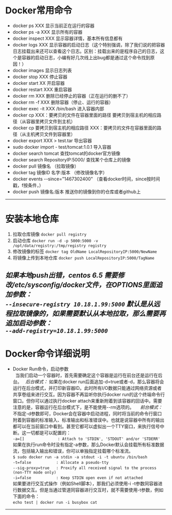 # Docker常用命令   
- docker ps XXX 显示当前正在运行的容器
- docker ps -a XXX 显示所有的容器
- docker inspect XXX 显示容器详情，基本所有信息都有
- docker logs XXX 显示容器的启动日志（这个特别强调，除了我们说的把容器日志挂载出来还可以查看这个日志。区别：挂载出来的是程序自己的日志，这个是容器的启动日志，小编有好几次线上出bug都是通过这个命令找到原因！）
- docker images 显示日志列表
- docker stop XXX 停止容器
- docker start XX 开启容器
- docker restart XXX 重启容器
- docker rm XXX 删除已经停止的容器（正在运行的删不了）
- docker rm -f XXX 删除容器（停止、运行的容器）
- docker exec -it XXX /bin/bash 进入容器内部
- docker cp XXX：要拷贝的文件在容器里面的路径 要拷贝到宿主机的相应路径（从容器里拷贝文件到主机）
- docker cp 要拷贝到宿主机的相应路径 XXX：要拷贝的文件在容器里面的路径（从主机拷贝文件到容器里）
- docker export XXX > test.tar 导出容器
- sudo docker import - test/tomcat:1.0.1 导入容器
- docker search tomcat 查找tomcat的docker官方镜像
- docker search RepositoryIP:5000/ 查找某个仓库上的镜像
- docker pull 镜像名 （拉取镜像）
- docker tag 镜像ID 名字:版本 （修改镜像名字）
- docker events --since="1467302400" （查看docker时间，since按时间戳，f按条件，）
- docker push 镜像名:版本 推送你的镜像到你的仓库或者github上
---

# 安装本地仓库     
1. 拉取仓库镜像
`docker pull registry`
2. 启动仓库
`docker run -d -p 5000:5000 -v /opt/data/registry:/tmp/registry registry`
3. 修改镜像的标签
`docker tag OldName LocalRepositoryIP:5000/NewName`
4. 将镜像上传到本地仓库
`docker push LocalRepositoryIP:5000/TagName`     
   
*如果本地push出错，centos 6.5 需要修改/etc/sysconfig/docker文件，在OPTIONS里面追加参数：</br>
`--insecure-registry 10.18.1.99:5000`
默认是从远程拉取镜像的，如果需要默认从本地拉取，那么需要再追加启动参数：</br>
`--add-registry=10.18.1.99:5000`* 
---

# Docker命令详细说明      
- Docker Run命令，启动参数</br> 
当我们启动一个容器时，首先需要确定这个容器是运行在前台还是运行在后台。   
*后台模式：* 如果在docker run后面追加-d=true或者-d，那么容器将会运行在后台模式，并打印新容器ID。此时所有I/O数据只能通过网络资源或者共享卷组来进行交互。因为容器不再监听你执行docker run的这个终端命令行窗口。但你可以通过执行docker attach来重新附着到该容器的回话中。需要注意的是，容器运行在后台模式下，是不能使用--rm选项的。    
*前台模式：* 不指定-d参数即可，Docker会在容器中启动进程，同时将当前的命令行窗口附着到容器的标准输入、标准输出和标准错误中。也就是说容器中所有的输出都可以在当前窗口中看到。甚至它都可以虚拟出一个TTY窗口，来执行信号中断。这一切都是可以配置的：     
`-a=[]          　	: Attach to 'STDIN', 'STDOUT' and/or 'STDERR'`      
如果在执行run命令时没有指定-a参数，那么Docker默认会挂载所有标准数据流，包括输入输出和错误，你可以单独指定挂载哪个标准流。   
`$ sudo docker run -a stdin -a stdout -i -t ubuntu /bin/bash`    
`-t=false			: Allocate a pseudo-tty`    
`--sig-proxy=true	: Proxify all received signal to the process (non-TTY mode only)`     
`-i=false			: Keep STDIN open even if not attached`    
如果要进行交互式操作（例如Shell脚本），那我们必须使用-i -t参数同容器进行数据交互。但是当通过管道同容器进行交互时，就不需要使用-t参数，例如下面的命令：    
`echo test | docker run -i busybox cat`   
---


